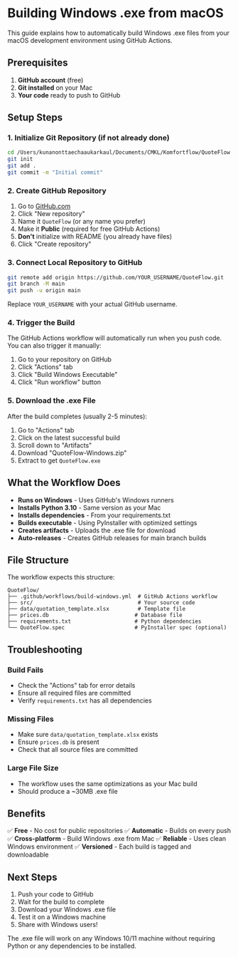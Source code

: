# Building Windows .exe from macOS

This guide explains how to automatically build Windows .exe files from your macOS development environment using GitHub Actions.

## Prerequisites

1. **GitHub account** (free)
2. **Git installed** on your Mac
3. **Your code** ready to push to GitHub

## Setup Steps

### 1. Initialize Git Repository (if not already done)

```bash
cd /Users/kunanonttaechaaukarkaul/Documents/CMKL/Komfortflow/QuoteFlow
git init
git add .
git commit -m "Initial commit"
```

### 2. Create GitHub Repository

1. Go to [GitHub.com](https://github.com)
2. Click "New repository"
3. Name it `QuoteFlow` (or any name you prefer)
4. Make it **Public** (required for free GitHub Actions)
5. **Don't** initialize with README (you already have files)
6. Click "Create repository"

### 3. Connect Local Repository to GitHub

```bash
git remote add origin https://github.com/YOUR_USERNAME/QuoteFlow.git
git branch -M main
git push -u origin main
```

Replace `YOUR_USERNAME` with your actual GitHub username.

### 4. Trigger the Build

The GitHub Actions workflow will automatically run when you push code. You can also trigger it manually:

1. Go to your repository on GitHub
2. Click "Actions" tab
3. Click "Build Windows Executable"
4. Click "Run workflow" button

### 5. Download the .exe File

After the build completes (usually 2-5 minutes):

1. Go to "Actions" tab
2. Click on the latest successful build
3. Scroll down to "Artifacts"
4. Download "QuoteFlow-Windows.zip"
5. Extract to get `QuoteFlow.exe`

## What the Workflow Does

- **Runs on Windows** - Uses GitHub's Windows runners
- **Installs Python 3.10** - Same version as your Mac
- **Installs dependencies** - From your requirements.txt
- **Builds executable** - Using PyInstaller with optimized settings
- **Creates artifacts** - Uploads the .exe file for download
- **Auto-releases** - Creates GitHub releases for main branch builds

## File Structure

The workflow expects this structure:
```
QuoteFlow/
├── .github/workflows/build-windows.yml  # GitHub Actions workflow
├── src/                                 # Your source code
├── data/quotation_template.xlsx         # Template file
├── prices.db                           # Database file
├── requirements.txt                    # Python dependencies
└── QuoteFlow.spec                      # PyInstaller spec (optional)
```

## Troubleshooting

### Build Fails
- Check the "Actions" tab for error details
- Ensure all required files are committed
- Verify `requirements.txt` has all dependencies

### Missing Files
- Make sure `data/quotation_template.xlsx` exists
- Ensure `prices.db` is present
- Check that all source files are committed

### Large File Size
- The workflow uses the same optimizations as your Mac build
- Should produce a ~30MB .exe file

## Benefits

✅ **Free** - No cost for public repositories
✅ **Automatic** - Builds on every push
✅ **Cross-platform** - Build Windows .exe from Mac
✅ **Reliable** - Uses clean Windows environment
✅ **Versioned** - Each build is tagged and downloadable

## Next Steps

1. Push your code to GitHub
2. Wait for the build to complete
3. Download your Windows .exe file
4. Test it on a Windows machine
5. Share with Windows users!

The .exe file will work on any Windows 10/11 machine without requiring Python or any dependencies to be installed.
